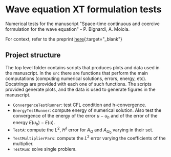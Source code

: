 # Wave equation XT formulation tests
Numerical tests for the manuscript "Space-time continuous and coercive
formulation for the wave equation" - P. Bignardi, A. Moiola.

For context, refer to the preprint [here](https://arxiv.org/abs/2312.07268){:target="_blank"}

## Project structure
The top level folder contains scripts that produces plots and data used in the 
manuscript.
In the `src` there are functions that perform the main computations (computing
numerical solutions, errors, energy, etc). Docstrings are provided with each 
one of such functions. The scripts provided generate plots, and the data is used to generate figures in the manuscript.
- `ConvergenceTestRunner`: test CFL condition and h-convergence.
- `EnergyTestRunner`: compute energy of numerical solution. Also test the convergence of the energy of the error $u-u_{ h }$ and of the error of the energy $E(u_{h})-E(u)$.
- `TestA`: compute the $L^2$, $H^1$ error for $A_{ Q }$ and $A_{\Omega_0}$ varying in their set. 
- `TestMultiplierPars`: compute the $L^2$ error varying the coefficients of the multiplier.
- `TestRun`: solve single problem.
